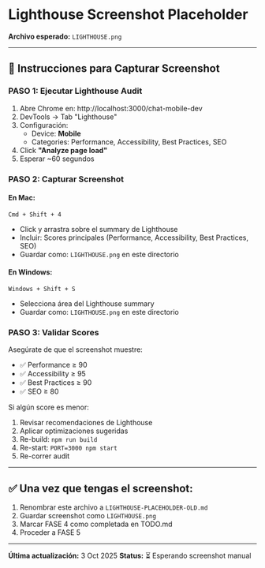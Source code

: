 # Lighthouse Screenshot Placeholder

**Archivo esperado:** `LIGHTHOUSE.png`

---

## 📸 Instrucciones para Capturar Screenshot

### PASO 1: Ejecutar Lighthouse Audit

1. Abre Chrome en: http://localhost:3000/chat-mobile-dev
2. DevTools → Tab "Lighthouse"
3. Configuración:
   - Device: **Mobile**
   - Categories: Performance, Accessibility, Best Practices, SEO
4. Click **"Analyze page load"**
5. Esperar ~60 segundos

### PASO 2: Capturar Screenshot

#### En Mac:
```
Cmd + Shift + 4
```
- Click y arrastra sobre el summary de Lighthouse
- Incluir: Scores principales (Performance, Accessibility, Best Practices, SEO)
- Guardar como: `LIGHTHOUSE.png` en este directorio

#### En Windows:
```
Windows + Shift + S
```
- Selecciona área del Lighthouse summary
- Guardar como: `LIGHTHOUSE.png` en este directorio

### PASO 3: Validar Scores

Asegúrate de que el screenshot muestre:
- ✅ Performance ≥ 90
- ✅ Accessibility ≥ 95
- ✅ Best Practices ≥ 90
- ✅ SEO ≥ 80

Si algún score es menor:
1. Revisar recomendaciones de Lighthouse
2. Aplicar optimizaciones sugeridas
3. Re-build: `npm run build`
4. Re-start: `PORT=3000 npm start`
5. Re-correr audit

---

## ✅ Una vez que tengas el screenshot:

1. Renombrar este archivo a `LIGHTHOUSE-PLACEHOLDER-OLD.md`
2. Guardar screenshot como `LIGHTHOUSE.png`
3. Marcar FASE 4 como completada en TODO.md
4. Proceder a FASE 5

---

**Última actualización:** 3 Oct 2025
**Status:** ⏳ Esperando screenshot manual
